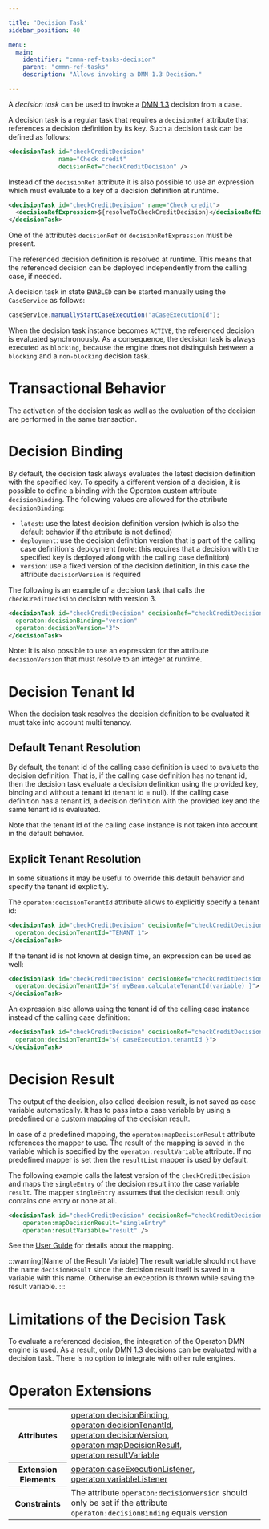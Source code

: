 ```yaml
---

title: 'Decision Task'
sidebar_position: 40

menu:
  main:
    identifier: "cmmn-ref-tasks-decision"
    parent: "cmmn-ref-tasks"
    description: "Allows invoking a DMN 1.3 Decision."

---
```


A *decision task* can be used to invoke a [DMN 1.3] decision from a case.

<a href="#" class="cmmn-symbol" data-type="decision-task"></a>

A decision task is a regular task that requires a `decisionRef` attribute that references a
decision definition by its key. Such a decision task can be defined as follows:

```xml
<decisionTask id="checkCreditDecision"
              name="Check credit"
              decisionRef="checkCreditDecision" />
```
Instead of the `decisionRef` attribute it is also possible to use an expression which must evaluate
to a key of a decision definition at runtime.

```xml
<decisionTask id="checkCreditDecision" name="Check credit">
  <decisionRefExpression>${resolveToCheckCreditDecision}</decisionRefExpression>
</decisionTask>
```

One of the attributes `decisionRef` or `decisionRefExpression` must be present.

The referenced decision definition is resolved at runtime. This means that the referenced decision can be deployed independently from the calling case, if needed.

A decision task in state `ENABLED` can be started manually using the `CaseService` as follows:

```java
caseService.manuallyStartCaseExecution("aCaseExecutionId");
```

When the decision task instance becomes `ACTIVE`, the referenced decision is evaluated synchronously. As a consequence, the decision task is always executed as `blocking`, because the engine does not distinguish between a `blocking` and a `non-blocking` decision task.


# Transactional Behavior

The activation of the decision task as well as the evaluation of the decision are performed in the same transaction.


# Decision Binding

By default, the decision task always evaluates the latest decision definition with the specified key. To specify a different version of a decision, it is possible to define a binding with the Operaton custom attribute `decisionBinding`. The following values are allowed for the attribute `decisionBinding`:

* `latest`: use the latest decision definition version (which is also the default behavior if the attribute is not defined)
* `deployment`: use the decision definition version that is part of the calling case definition's deployment (note: this requires that a decision with the specified key is deployed along with the calling case definition)
* `version`: use a fixed version of the decision definition, in this case the attribute `decisionVersion` is required

The following is an example of a decision task that calls the `checkCreditDecision` decision with version 3.


```xml
<decisionTask id="checkCreditDecision" decisionRef="checkCreditDecision"
  operaton:decisionBinding="version"
  operaton:decisionVersion="3">
</decisionTask>
```

Note: It is also possible to use an expression for the attribute `decisionVersion` that must resolve to an integer at runtime.

# Decision Tenant Id

When the decision task resolves the decision definition to be evaluated it must take into account multi tenancy.

## Default Tenant Resolution
By default, the tenant id of the calling case definition is used to evaluate the decision definition.
That is, if the calling case definition has no tenant id, then the decision task evaluate a decision definition using the provided key, binding and without a tenant id (tenant id = null).
If the calling case definition has a tenant id, a decision definition with the provided key and the same tenant id is evaluated.

Note that the tenant id of the calling case instance is not taken into account in the default behavior.

## Explicit Tenant Resolution

In some situations it may be useful to override this default behavior and specify the tenant id explicitly.

The `operaton:decisionTenantId` attribute allows to explicitly specify a tenant id:

```xml
<decisionTask id="checkCreditDecision" decisionRef="checkCreditDecision"
  operaton:decisionTenantId="TENANT_1">
</decisionTask>
```

If the tenant id is not known at design time, an expression can be used as well:

```xml
<decisionTask id="checkCreditDecision" decisionRef="checkCreditDecision"
  operaton:decisionTenantId="${ myBean.calculateTenantId(variable) }">
</decisionTask>
```

An expression also allows using the tenant id of the calling case instance instead of the calling case definition:

```xml
<decisionTask id="checkCreditDecision" decisionRef="checkCreditDecision"
  operaton:decisionTenantId="${ caseExecution.tenantId }">
</decisionTask>
```

# Decision Result

The output of the decision, also called decision result, is not saved as case variable automatically. It has to pass into a case variable by using a [predefined](../user-guide/process-engine/decisions/bpmn-cmmn.md#predefined-mapping-of-the-decision-result) or a [custom](../user-guide/process-engine/decisions/bpmn-cmmn.md#custom-mapping-to-case-variables) mapping of the decision result.

In case of a predefined mapping, the `operaton:mapDecisionResult` attribute references the mapper to use. The result of the mapping is saved in the variable which is specified by the `operaton:resultVariable` attribute. If no predefined mapper is set then the `resultList` mapper is used by default.

The following example calls the latest version of the `checkCreditDecision` and
maps the `singleEntry` of the decision result into the case variable `result`.
The mapper `singleEntry` assumes that the decision result only contains one
entry or none at all.

```xml
<decisionTask id="checkCreditDecision" decisionRef="checkCreditDecision"
    operaton:mapDecisionResult="singleEntry"
    operaton:resultVariable="result" />
```

See the [User Guide](../user-guide/process-engine/decisions/bpmn-cmmn.md#the-decision-result) for details about the mapping.

:::warning[Name of the Result Variable]
The result variable should not have the name `decisionResult` since the decision result itself is saved in a variable with this name. Otherwise an exception is thrown while saving the result variable.
:::


# Limitations of the Decision Task

To evaluate a referenced decision, the integration of the Operaton DMN engine is used. As a result, only [DMN 1.3] decisions can be evaluated with a decision task. There is no option to integrate with other rule engines.


# Operaton Extensions

<table class="table table-striped">
  <tr>
    <th>Attributes</th>
    <td>
      <a href="../reference/cmmn11/custom-extensions/operaton-attributes.md#decisionbinding">operaton:decisionBinding</a>,
            <a href="../reference/cmmn11/custom-extensions/operaton-attributes.md#decisiontenantid">operaton:decisionTenantId</a>,
      <a href="../reference/cmmn11/custom-extensions/operaton-attributes.md#decisionversion">operaton:decisionVersion</a>,
      <a href="../reference/cmmn11/custom-extensions/operaton-attributes.md#mapdecisionresult">operaton:mapDecisionResult</a>,
      <a href="../reference/cmmn11/custom-extensions/operaton-attributes.md#resultvariable">operaton:resultVariable</a>
    </td>
  </tr>
  <tr>
    <th>Extension Elements</th>
    <td>
      <a href="../reference/cmmn11/custom-extensions/operaton-elements.md#caseexecutionlistener">operaton:caseExecutionListener</a>,
      <a href="../reference/cmmn11/custom-extensions/operaton-elements.md#variablelistener">operaton:variableListener</a>
    </td>
  </tr>
  <tr>
    <th>Constraints</th>
    <td>
      The attribute <code>operaton:decisionVersion</code> should only be set if
      the attribute <code>operaton:decisionBinding</code> equals <code>version</code>
    </td>
  </tr>
</table>

[DMN 1.3]: ../reference/dmn/index.md
